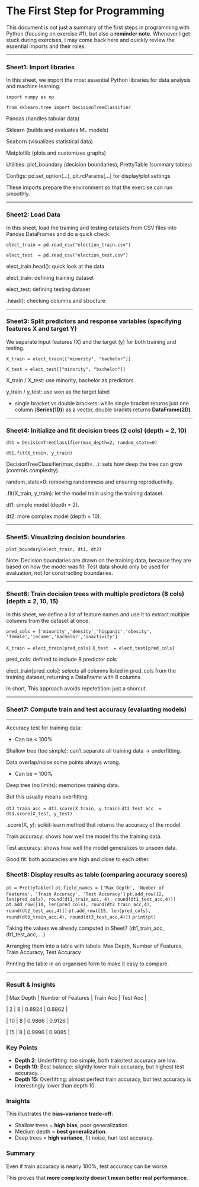 # The First Step for Programming

This document is not just a summary of the first steps in programming with Python (focusing on exercise #1), but also a **reminder note**.
Whenever I get stuck during exercises, I may come back here and quickly review the essential imports and their roles.

---
### Sheet1: Import libraries

In this sheet, we import the most essential Python libraries for data analysis and machine learning.

`import numpy as np`

`from sklearn.tree import DecisionTreeClassifier`

Pandas (handles tabular data)

Sklearn (builds and evaluates ML models)

Seaborn (visualizes statistical data)

Matplotlib (plots and customizes graphs)

Utilities: plot_boundary (decision boundaries), PrettyTable (summary tables)

Configs: pd.set_option(...), plt.rcParams[...] for display/plot settings

These imports prepare the environment so that the exercise can run smoothly.

---
### Sheet2: Load Data

In this sheet, load the training and testing datasets from CSV files into Pandas DataFrames and do a quick check.

`elect_train = pd.read_csv("election_train.csv")`

`elect_test  = pd.read_csv("election_test.csv")`

elect_train.head(): quick look at the data

elect_train: defining training dataset

elect_test: defining testing dataset

.head(): checking columns and structure


---
### Sheet3: Split predictors and response variables (specifying features X and target Y)

We separate input features (X) and the target (y) for both training and testing.

`X_train = elect_train[["minority", "bachelor"]]`

`X_test = elect_test[["minority", "bachelor"]]`

X_train / X_test: use minority, bachelor as predictors

y_train / y_test: use won as the target label

- single bracket vs double brackets: while single bracket returns just one column (**Series(1D)**) as a vector, double brackts returns **DataFrame(2D)**.

---
### Sheet4: Initialize and fit decision trees (2 cols) (depth = 2, 10)

`dt1 = DecisionTreeClassifier(max_depth=2, random_state=0)`

`dt1.fit(X_train, y_train)`

DecisionTreeClassifier(max_depth=...): sets how deep the tree can grow (controls complexity).

random_state=0: removing randomness and ensuring reproductivity.

.fit(X_train, y_train): let the model train using the training dataset.

dt1: simple model (depth = 2).

dt2:  more complex model (depth = 10).

---
### Sheet5: Visualizing decision boundaries

`plot_boundary(elect_train, dt1, dt2)`

Note: Decision boundaries are drawn on the training data, because they are based on how the model was fit. Test data should only be used for evaluation, not for constructing boundaries.

---
### Sheet6: Train decision trees with multiple predictors (8 cols) (depth = 2, 10, 15)

In this sheet, we define a list of feature names and use it to extract multiple columns from the dataset at once.

`pred_cols = ['minority','density','hispanic','obesity',
             'female','income','bachelor','inactivity']`

`X_train = elect_train[pred_cols]`
`X_test  = elect_test[pred_cols]`

pred_cols: defined to include 8 predictor cols

elect_train[pred_cols]: selects all columns listed in pred_cols from the training dataset, returning a DataFrame with 8 columns.

In short, This approach avoids repetetition: just a shorcut.

---
### Sheet7: Compute train and test accuracy (evaluating models)
---

Accuracy test for training data:

- Can be < 100%

Shallow tree (too simple): can’t separate all training data → underfitting.

Data overlap/noise:some points always wrong.


- Can be = 100%

Deep tree (no limits): memorizes training data.

But this usually means overfitting.

`dt3_train_acc = dt3.score(X_train, y_train)`
`dt3_test_acc  = dt3.score(X_test, y_test)`

.score(X, y): scikit-learn method that returns the accuracy of the model.

Train accuracy: shows how well the model fits the training data.

Test accuracy: shows how well the model generalizes to unseen data.

Good fit:  both accuracies are high and close to each other.


### Sheet8: Display results as table (comparing accuracy scores)

`pt = PrettyTable()`
`pt.field_names = ['Max Depth', 'Number of Features', 'Train Accuracy', 'Test Accuracy']`
`pt.add_row([2, len(pred_cols), round(dt1_train_acc, 4), round(dt1_test_acc,4)])`
`pt.add_row([10, len(pred_cols), round(dt2_train_acc,4), round(dt2_test_acc,4)])`
`pt.add_row([15, len(pred_cols), round(dt3_train_acc,4), round(dt3_test_acc,4)])`
`print(pt)`

Taking the values we already computed in Sheet7 (dt1_train_acc, dt1_test_acc, …)

Arranging them into a table with labels: Max Depth, Number of Features, Train Accuracy, Test Accuracy

Printing the table in an organised form to make it easy to compare.

---
### Result & Insights


| Max Depth | Number of Features | Train Acc | Test Acc |

|     2     |          8         |  0.8924   | 0.8862   | 

|     10    |          8         |  0.9866   | 0.9126   | 

|     15    |          8         |  0.9996   | 0.9085   | 


### Key Points
- **Depth 2**: Underfitting: too simple, both train/test accuracy are low.  
- **Depth 10**: Best balance: slightly lower train accuracy, but highest test accuracy.  
- **Depth 15**: Overfitting: almost perfect train accuracy, but test accuracy is interestingly lower than depth 10.  

### Insights
This illustrates the **bias–variance trade-off**:
- Shallow trees = **high bias**, poor generalization.  
- Medium depth = **best generalization**.  
- Deep trees = **high variance**, fit noise, hurt test accuracy.  

### Summary
Even if train accuracy is nearly 100%, test accuracy can be worse.  

This proves that **more complexity doesn't mean better real performance**.
